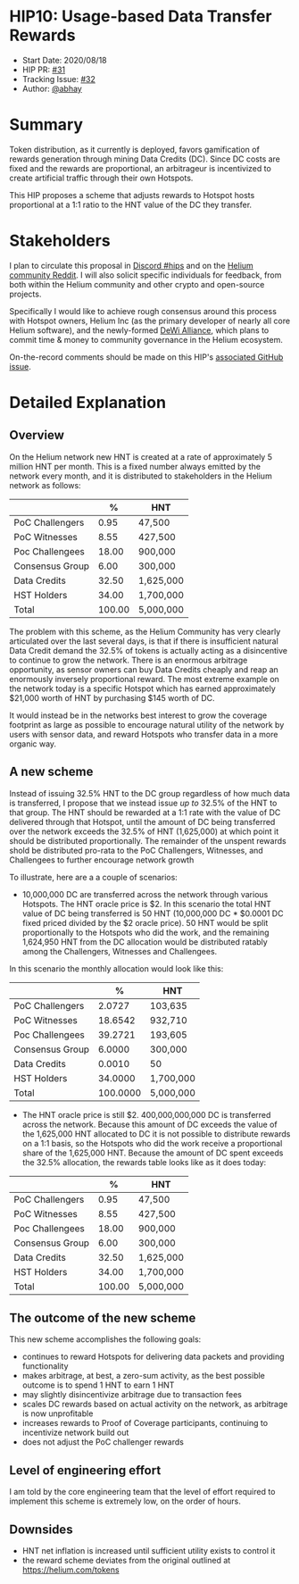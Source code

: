 # HIP10: Usage-based Data Transfer Rewards

- Start Date: 2020/08/18
- HIP PR: [#31](https://github.com/helium/HIP/pull/31)
- Tracking Issue: [#32](https://github.com/helium/HIP/issues/32)
- Author: [@abhay](https://github.com/abhay)

# Summary

Token distribution, as it currently is deployed, favors gamification of rewards generation through mining Data Credits (DC). Since DC costs are fixed and the rewards are proportional, an arbitrageur is incentivized to create artificial traffic through their own Hotspots.

This HIP proposes a scheme that adjusts rewards to Hotspot hosts proportional at a 1:1 ratio to the HNT value of the DC they transfer.

# Stakeholders

I plan to circulate this proposal in [Discord #hips](https://discord.gg/helium) and on the [Helium community Reddit](https://reddit.com/r/heliumnetwork). I will also solicit specific individuals for feedback, from both within the Helium community and other crypto and open-source projects.

Specifically I would like to achieve rough consensus around this process with Hotspot owners, Helium Inc (as the primary developer of nearly all core Helium software), and the newly-formed [DeWi Alliance](https://dewi.org), which plans to commit time & money to community governance in the Helium ecosystem.

On-the-record comments should be made on this HIP's [associated GitHub issue](https://github.com/helium/HIP/issues/32).

# Detailed Explanation

## Overview

On the Helium network new HNT is created at a rate of approximately 5 million HNT per month. This is a fixed number always emitted by the network every month, and it is distributed to stakeholders in the Helium network as follows:

|                 | %      | HNT       |
|-----------------|--------|-----------|
| PoC Challengers |   0.95 |    47,500 |
| PoC Witnesses   |   8.55 |   427,500 |
| Poc Challengees |  18.00 |   900,000 |
| Consensus Group |   6.00 |   300,000 |
| Data Credits    |  32.50 | 1,625,000 |
| HST Holders     |  34.00 | 1,700,000 |
| Total           | 100.00 | 5,000,000 |

The problem with this scheme, as the Helium Community has very clearly articulated over the last several days, is that if there is insufficient natural Data Credit demand the 32.5% of tokens is actually acting as a disincentive to continue to grow the network. There is an enormous arbitrage opportunity, as sensor owners can buy Data Credits cheaply and reap an enormously inversely proportional reward. The most extreme example on the network today is a specific Hotspot which has earned approximately $21,000 worth of HNT by purchasing $145 worth of DC.

It would instead be in the networks best interest to grow the coverage footprint as large as possible to encourage natural utility of the network by users with sensor data, and reward Hotspots who transfer data in a more organic way.

## A new scheme

Instead of issuing 32.5% HNT to the DC group regardless of how much data is transferred, I propose that we instead issue *up to* 32.5% of the HNT to that group. The HNT should be rewarded at a 1:1 rate with the value of DC delivered through that Hotspot, until the amount of DC being transferred over the network exceeds the 32.5% of HNT (1,625,000) at which point it should be distributed proportionally. The remainder of the unspent rewards shold be distributed pro-rata to the PoC Challengers, Witnesses, and Challengees to further encourage network growth

To illustrate, here are a a couple of scenarios:

- 10,000,000 DC are transferred across the network through various Hotspots. The HNT oracle price is $2. In this scenario the total HNT value of DC being transferred is 50 HNT (10,000,000 DC * $0.0001 DC fixed priced divided by the $2 oracle price). 50 HNT would be split proportionally to the Hotspots who did the work, and the remaining 1,624,950 HNT from the DC allocation would be distributed ratably among the Challengers, Witnesses and Challengees.

In this scenario the monthly allocation would look like this:

|                 | %        | HNT       |
|-----------------|----------|-----------|
| PoC Challengers |   2.0727 |   103,635 |
| PoC Witnesses   |  18.6542 |   932,710 |
| Poc Challengees |  39.2721 |   193,605 |
| Consensus Group |   6.0000 |   300,000 |
| Data Credits    |   0.0010 |        50 |
| HST Holders     |  34.0000 | 1,700,000 |
| Total           | 100.0000 | 5,000,000 |

- The HNT oracle price is still $2. 400,000,000,000 DC is transferred across the network. Because this amount of DC exceeds the value of the 1,625,000 HNT allocated to DC it is not possible to distribute rewards on a 1:1 basis, so the Hotspots who did the work receive a proportional share of the 1,625,000 HNT. Because the amount of DC spent exceeds the 32.5% allocation, the rewards table looks like as it does today:

|                 | %      | HNT       |
|-----------------|--------|-----------|
| PoC Challengers |   0.95 |    47,500 |
| PoC Witnesses   |   8.55 |   427,500 |
| Poc Challengees |  18.00 |   900,000 |
| Consensus Group |   6.00 |   300,000 |
| Data Credits    |  32.50 | 1,625,000 |
| HST Holders     |  34.00 | 1,700,000 |
| Total           | 100.00 | 5,000,000 |

## The outcome of the new scheme

This new scheme accomplishes the following goals:

- continues to reward Hotspots for delivering data packets and providing functionality
- makes arbitrage, at best, a zero-sum activity, as the best possible outcome is to spend 1 HNT to earn 1 HNT
- may slightly disincentivize arbitrage due to transaction fees
- scales DC rewards based on actual activity on the network, as arbitrage is now unprofitable
- increases rewards to Proof of Coverage participants, continuing to incentivize network build out
- does not adjust the PoC challenger rewards

## Level of engineering effort

I am told by the core engineering team that the level of effort required to implement this scheme is extremely low, on the order of hours.

## Downsides

- HNT net inflation is increased until sufficient utility exists to control it
- the reward scheme deviates from the original outlined at <https://helium.com/tokens>

